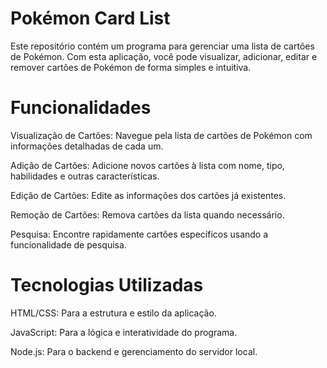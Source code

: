 # Pokémon Card List
Este repositório contém um programa para gerenciar uma lista de cartões de Pokémon. Com esta aplicação, você pode visualizar, adicionar, editar e remover cartões de Pokémon de forma simples e intuitiva.

# Funcionalidades
Visualização de Cartões: Navegue pela lista de cartões de Pokémon com informações detalhadas de cada um.

Adição de Cartões: Adicione novos cartões à lista com nome, tipo, habilidades e outras características.

Edição de Cartões: Edite as informações dos cartões já existentes.

Remoção de Cartões: Remova cartões da lista quando necessário.

Pesquisa: Encontre rapidamente cartões específicos usando a funcionalidade de pesquisa.

# Tecnologias Utilizadas
HTML/CSS: Para a estrutura e estilo da aplicação.

JavaScript: Para a lógica e interatividade do programa.

Node.js: Para o backend e gerenciamento do servidor local.